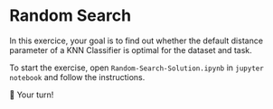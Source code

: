 # Random Search

In this exercice, your goal is to find out whether the default distance parameter of a KNN Classifier is optimal for the dataset and task.

To start the exercise, open `Random-Search-Solution.ipynb` in `jupyter notebook` and follow the instructions.

🚀 Your turn!







